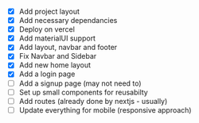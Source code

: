 - [x] Add project layout
- [x] Add necessary dependancies
- [x] Deploy on vercel
- [x] Add materialUI support
- [x] Add layout, navbar and footer
- [x] Fix Navbar and Sidebar
- [x] Add new home layout
- [x] Add a login page
- [ ] Add a signup page (may not need to)
- [ ] Set up small components for reusabilty
- [ ] Add routes (already done by nextjs - usually)
- [ ] Update everything for mobile (responsive approach)
